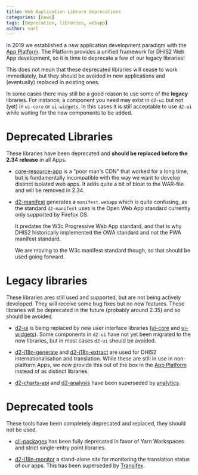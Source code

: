 ```yaml
---
title: Web Application Library deprecations
categories: [news]
tags: [deprecation, libraries, webapp]
author: varl
---
```


In 2019 we established a new application development paradigm with
the [App Platform](https://platform.dhis2.nu). The Platform provides
a unified framework for DHIS2 Web App development, so it is time to
deprecate a few of our legacy libraries!

This does not mean that these deprecated libraries will cease to work immediately,
but they should be avoided in new applications and (eventually) replaced in existing
ones.

In some cases there may still be a good reason to use some of the **legacy** libraries.
For instance, a component you need may exist in `d2-ui` but not (yet) in `ui-core` or
`ui-widgets`. In this cases it is still acceptable to use `d2-ui` while waiting for the
new components to be added.

# Deprecated Libraries

These libraries have been deprecated and **should be replaced before the
2.34 release** in all Apps.

-   [core-resource-app](https://github.com/dhis2/core-resource-app) is a
    "poor man's CDN" that worked for a long time, but is fundamentally
    incompatible with the way we want to develop distinct isolated web
    apps. It adds quite a bit of bloat to the WAR-file and will be
    removed in 2.34.

-   [d2-manifest](https://github.com/dhis2/d2-manifest) generates a
    `manifest.webapp` which is quite confusing, as the standard
    `d2-manifest` uses is the Open Web App standard currently only
    supported by Firefox OS.

    It predates the W3c Progressive Web App standard, and that is why
    DHIS2 historically implemented the OWA standard and not the PWA
    manifest standard.

    We are moving to the W3c manifest standard though, so that should be
    used going forward.

# Legacy libraries

These libraries ares still used and supported, but are not being actively developed.
They will receive some bug fixes but no new features. These libraries will be
deprecated in the future (probably around 2.35) and so should be avoided.

-   [d2-ui](https://github.com/dhis2/d2-ui) is being replaced by new user
    interface libraries ([ui-core](https://github.com/dhis2/ui-core) and
    [ui-widgets](https://github.com/dhis2/ui-widgets)). Some components
    in `d2-ui` have not yet been migrated to the new libraries, but in most
    cases `d2-ui` should be avoided.

-   [d2-i18n-generate](https://github.com/dhis2/d2-i18n-generate) and
    [d2-i18n-extract](https://github.com/dhis2/d2-i18n-extract) are used for
    DHIS2 internationalisation and translation. While these are still in
    use in non-platform Apps, we now provide this out of the box in the
    [App Platform](https://github.com/dhis2/app-platform) instead of as
    distinct libraries.

-   [d2-charts-api](https://github.com/dhis2/d2-charts-api) and
    [d2-analysis](https://github.com/dhis2/d2-analysis) have been
    superseded by [analytics](https://github.com/dhis2/analytics).

# Deprecated tools

These tools have been completely deprecated and replaced, they should not be used.

-   [cli-packages](https://github.com/dhis2/cli-packages) has been
    fully deprecated in favor of Yarn Workspaces and strict single-entry
    point libraries.

-   [d2-i18n-monitor](https://github.com/dhis2/d2-i18n-monitor) a
    stand-alone site for monitoring the translation status of our apps.
    This has been superseded by [Transifex](https://transifex.com).
